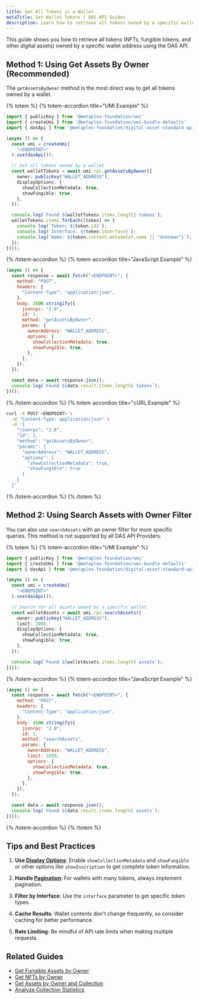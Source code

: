 ```yaml
---
title: Get All Tokens in a Wallet
metaTitle: Get Wallet Tokens | DAS API Guides
description: Learn how to retrieve all tokens owned by a specific wallet
---
```


This guide shows you how to retrieve all tokens (NFTs, fungible tokens, and other digital assets) owned by a specific wallet address using the DAS API.

## Method 1: Using Get Assets By Owner (Recommended)

The `getAssetsByOwner` method is the most direct way to get all tokens owned by a wallet.

{% totem %}
{% totem-accordion title="UMI Example" %}

```typescript
import { publicKey } from '@metaplex-foundation/umi'
import { createUmi } from '@metaplex-foundation/umi-bundle-defaults'
import { dasApi } from '@metaplex-foundation/digital-asset-standard-api'

(async () => {
  const umi = createUmi(
    "<ENDPOINT>"
  ).use(dasApi());

  // Get all tokens owned by a wallet
  const walletTokens = await umi.rpc.getAssetsByOwner({
    owner: publicKey("WALLET_ADDRESS"),
    displayOptions: {
      showCollectionMetadata: true,
      showFungible: true,
    },
  });

  console.log(`Found ${walletTokens.items.length} tokens`);
  walletTokens.items.forEach((token) => {
    console.log(`Token: ${token.id}`);
    console.log(`Interface: ${token.interface}`);
    console.log(`Name: ${token.content.metadata?.name || "Unknown"}`);
  });
})();
```

{% /totem-accordion %}
{% totem-accordion title="JavaScript Example" %}

```javascript
(async () => {
  const response = await fetch("<ENDPOINT>", {
    method: "POST",
    headers: {
      "Content-Type": "application/json",
    },
    body: JSON.stringify({
      jsonrpc: "2.0",
      id: 1,
      method: "getAssetsByOwner",
      params: {
        ownerAddress: "WALLET_ADDRESS",
        options: {
          showCollectionMetadata: true,
          showFungible: true,
        },
      },
    }),
  });

  const data = await response.json();
  console.log(`Found ${data.result.items.length} tokens`);
})();
```

{% /totem-accordion %}
{% totem-accordion title="cURL Example" %}

```bash
curl -X POST <ENDPOINT> \
  -H "Content-Type: application/json" \
  -d '{
    "jsonrpc": "2.0",
    "id": 1,
    "method": "getAssetsByOwner",
    "params": {
      "ownerAddress": "WALLET_ADDRESS",
      "options": {
        "showCollectionMetadata": true,
        "showFungible": true
      }
    }
  }'
```

{% /totem-accordion %}
{% /totem %}

## Method 2: Using Search Assets with Owner Filter

You can also use `searchAssets` with an owner filter for more specific queries. This method is not supported by all DAS API Providers.

{% totem %}
{% totem-accordion title="UMI Example" %}

```typescript
import { publicKey } from '@metaplex-foundation/umi'
import { createUmi } from '@metaplex-foundation/umi-bundle-defaults'
import { dasApi } from '@metaplex-foundation/digital-asset-standard-api'

(async () => {
  const umi = createUmi(
    "<ENDPOINT>"
  ).use(dasApi());

  // Search for all assets owned by a specific wallet
  const walletAssets = await umi.rpc.searchAssets({
    owner: publicKey("WALLET_ADDRESS"),
    limit: 1000,
    displayOptions: {
      showCollectionMetadata: true,
      showFungible: true,
    },
  });

  console.log(`Found ${walletAssets.items.length} assets`);
})();
```

{% /totem-accordion %}
{% totem-accordion title="JavaScript Example" %}

```javascript
(async () => {
  const response = await fetch("<ENDPOINT>", {
    method: "POST",
    headers: {
      "Content-Type": "application/json",
    },
    body: JSON.stringify({
      jsonrpc: "2.0",
      id: 1,
      method: "searchAssets",
      params: {
        ownerAddress: "WALLET_ADDRESS",
        limit: 1000,
        options: {
          showCollectionMetadata: true,
          showFungible: true,
        },
      },
    }),
  });

  const data = await response.json();
  console.log(`Found ${data.result.items.length} assets`);
})();
```

{% /totem-accordion %}
{% /totem %}

## Tips and Best Practices

1. **Use [Display Options](/das-api/guides/display-options)**: Enable `showCollectionMetadata` and `showFungible` or other options like `showInscription` to get complete token information.

2. **Handle [Pagination](/das-api/guides/pagination)**: For wallets with many tokens, always implement pagination.

3. **Filter by Interface**: Use the `interface` parameter to get specific token types.

4. **Cache Results**: Wallet contents don't change frequently, so consider caching for better performance.

5. **Rate Limiting**: Be mindful of API rate limits when making multiple requests.

## Related Guides

- [Get Fungible Assets by Owner](/das-api/guides/get-fungible-assets)
- [Get NFTs by Owner](/das-api/guides/get-nfts-by-owner)
- [Get Assets by Owner and Collection](/das-api/guides/owner-and-collection)
- [Analyze Collection Statistics](/das-api/guides/collection-statistics) 